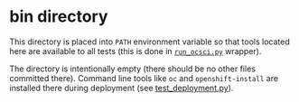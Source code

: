 # bin directory

This directory is placed into `PATH` environment variable so that tools located
here are available to all tests (this is done in
[`run_ocsci.py`](https://github.com/red-hat-storage/ocs-ci/tree/master/ocs_ci/run_ocsci.py) wrapper).

The directory is intentionally empty (there should be no other files committed
there). Command line tools like `oc` and `openshift-install` are installed
there during deployment (see
[test_deployment.py](https://github.com/red-hat-storage/ocs-ci/tree/master/tests/ecosystem/deployment/test_deployment.py)).
